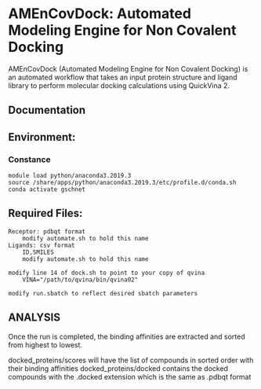 # AMEnCovDock: Automated Modeling Engine for Non Covalent Docking

AMEnCovDock (Automated Modeling Engine for Non Covalent Docking) is an automated workflow that takes an input protein structure and ligand library to perform molecular docking calculations using QuickVina 2.

## Documentation


## Environment:
### Constance

	module load python/anaconda3.2019.3
	source /share/apps/python/anaconda3.2019.3/etc/profile.d/conda.sh
	conda activate gschnet

## Required Files:
	Receptor: pdbqt format
		modify automate.sh to hold this name
	Ligands: csv format
		ID,SMILES
		modify automate.sh to hold this name

	modify line 14 of dock.sh to point to your copy of qvina
    	VINA="/path/to/qvina/bin/qvina02"

	modify run.sbatch to reflect desired sbatch parameters


## ANALYSIS
Once the run is completed, the binding affinities are extracted and sorted from highest to lowest. 	

docked_proteins/scores will have the list of compounds in sorted order with their binding affinities
docked_proteins/docked contains the docked compounds with the .docked extension which is the same as .pdbqt format
